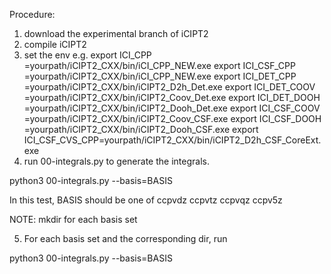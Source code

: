 Procedure:

1. download the experimental branch of iCIPT2
2. compile iCIPT2
3. set the env 
   e.g. 
export ICI_CPP        =yourpath/iCIPT2_CXX/bin/iCI_CPP_NEW.exe
export ICI_CSF_CPP    =yourpath/iCIPT2_CXX/bin/iCI_CPP_NEW.exe
export ICI_DET_CPP    =yourpath/iCIPT2_CXX/bin/iCIPT2_D2h_Det.exe
export ICI_DET_COOV   =yourpath/iCIPT2_CXX/bin/iCIPT2_Coov_Det.exe
export ICI_DET_DOOH   =yourpath/iCIPT2_CXX/bin/iCIPT2_Dooh_Det.exe
export ICI_CSF_COOV   =yourpath/iCIPT2_CXX/bin/iCIPT2_Coov_CSF.exe
export ICI_CSF_DOOH   =yourpath/iCIPT2_CXX/bin/iCIPT2_Dooh_CSF.exe
export ICI_CSF_CVS_CPP=yourpath/iCIPT2_CXX/bin/iCIPT2_D2h_CSF_CoreExt.exe
4. run 00-integrals.py to generate  the integrals.

python3 00-integrals.py --basis=BASIS

In this test, BASIS should be one of ccpvdz ccpvtz ccpvqz ccpv5z

NOTE: mkdir for each basis set

5. For each basis set and the corresponding dir, run 

python3 00-integrals.py --basis=BASIS
